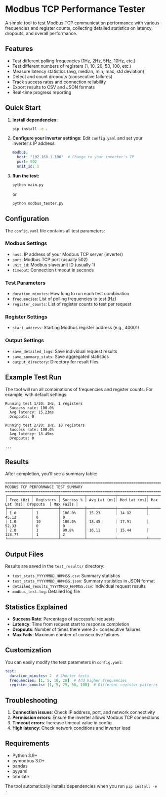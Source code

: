 # Modbus TCP Performance Tester

A simple tool to test Modbus TCP communication performance with various frequencies and register counts, collecting detailed statistics on latency, dropouts, and overall performance.

## Features

- Test different polling frequencies (1Hz, 2Hz, 5Hz, 10Hz, etc.)
- Test different numbers of registers (1, 10, 20, 50, 100, etc.)
- Measure latency statistics (avg, median, min, max, std deviation)
- Detect and count dropouts (consecutive failures)
- Track success rates and connection reliability
- Export results to CSV and JSON formats
- Real-time progress reporting

## Quick Start

1. **Install dependencies:**
   ```bash
   pip install -e .
   ```

2. **Configure your inverter settings:**
   Edit `config.yaml` and set your inverter's IP address:
   ```yaml
   modbus:
     host: "192.168.1.100"  # Change to your inverter's IP
     port: 502
     unit_id: 1
   ```

3. **Run the test:**
   ```bash
   python main.py
   ```
   or
   ```bash
   python modbus_tester.py
   ```

## Configuration

The `config.yaml` file contains all test parameters:

### Modbus Settings
- `host`: IP address of your Modbus TCP server (inverter)
- `port`: Modbus TCP port (usually 502)
- `unit_id`: Modbus slave/unit ID (usually 1)
- `timeout`: Connection timeout in seconds

### Test Parameters
- `duration_minutes`: How long to run each test combination
- `frequencies`: List of polling frequencies to test (Hz)
- `register_counts`: List of register counts to test per request

### Register Settings
- `start_address`: Starting Modbus register address (e.g., 40001)

### Output Settings
- `save_detailed_logs`: Save individual request results
- `save_summary_stats`: Save aggregated statistics
- `output_directory`: Directory for result files

## Example Test Run

The tool will run all combinations of frequencies and register counts. For example, with default settings:

```
Running test 1/20: 1Hz, 1 registers
  Success rate: 100.0%
  Avg latency: 15.23ms
  Dropouts: 0

Running test 2/20: 1Hz, 10 registers
  Success rate: 100.0%
  Avg latency: 18.45ms
  Dropouts: 0

...
```

## Results

After completion, you'll see a summary table:

```
================================================================================
MODBUS TCP PERFORMANCE TEST SUMMARY
================================================================================
┌───────────┬───────────┬───────────┬─────────────┬─────────────┬─────────────┬───────────┬───────────┐
│ Freq (Hz) │ Registers │ Success % │ Avg Lat (ms)│ Med Lat (ms)│ Max Lat (ms)│ Dropouts  │ Max Fails │
├───────────┼───────────┼───────────┼─────────────┼─────────────┼─────────────┼───────────┼───────────┤
│ 1.0       │ 1         │ 100.0%    │ 15.23       │ 14.82       │ 45.12       │ 0         │ 0         │
│ 1.0       │ 10        │ 100.0%    │ 18.45       │ 17.91       │ 52.33       │ 0         │ 0         │
│ 2.0       │ 1         │ 99.8%     │ 16.11       │ 15.44       │ 128.77      │ 1         │ 2         │
└───────────┴───────────┴───────────┴─────────────┴─────────────┴─────────────┴───────────┴───────────┘
```

## Output Files

Results are saved in the `test_results/` directory:

- `test_stats_YYYYMMDD_HHMMSS.csv`: Summary statistics
- `test_stats_YYYYMMDD_HHMMSS.json`: Summary statistics in JSON format
- `detailed_results_YYYYMMDD_HHMMSS.csv`: Individual request results
- `modbus_test.log`: Detailed log file

## Statistics Explained

- **Success Rate**: Percentage of successful requests
- **Latency**: Time from request start to response completion
- **Dropouts**: Number of times there were 2+ consecutive failures
- **Max Fails**: Maximum number of consecutive failures

## Customization

You can easily modify the test parameters in `config.yaml`:

```yaml
test:
  duration_minutes: 2  # Shorter tests
  frequencies: [1, 5, 10, 20]  # Add higher frequencies
  register_counts: [1, 5, 25, 50, 100]  # Different register patterns
```

## Troubleshooting

1. **Connection issues**: Check IP address, port, and network connectivity
2. **Permission errors**: Ensure the inverter allows Modbus TCP connections
3. **Timeout errors**: Increase timeout value in config
4. **High latency**: Check network conditions and inverter load

## Requirements

- Python 3.9+
- pymodbus 3.0+
- pandas
- pyyaml
- tabulate

The tool automatically installs dependencies when you run `pip install -e .`
